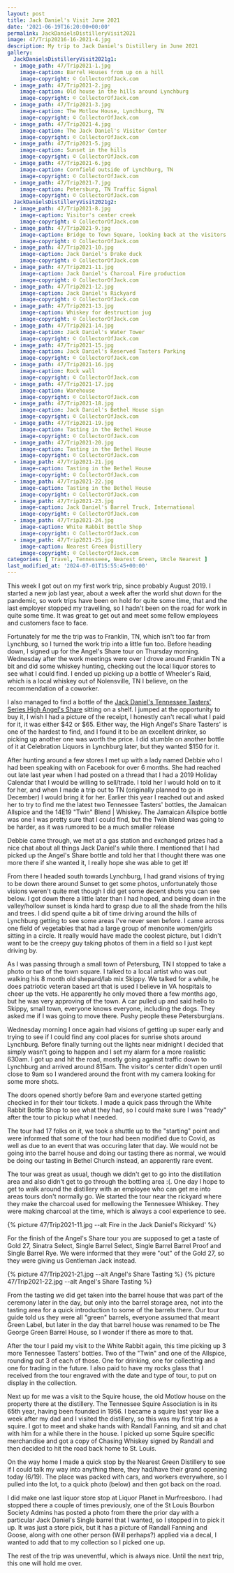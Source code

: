 ```yaml
---
layout: post
title: Jack Daniel's Visit June 2021
date: '2021-06-19T16:20:00+00:00'
permalink: JackDanielsDistilleryVisit2021
image: 47/Trip20216-16-2021-4.jpg
description: My trip to Jack Daniel's Distillery in June 2021
gallery:
  JackDanielsDistilleryVisit2021g1:
  - image_path: 47/Trip2021-1.jpg
    image-caption: Barrel Houses from up on a hill
    image-copyright: © CollectorOfJack.com
  - image_path: 47/Trip2021-2.jpg
    image-caption: Old house in the hills around Lynchburg
    image-copyright: © CollectorOfJack.com
  - image_path: 47/Trip2021-3.jpg
    image-caption: The Motlow House, Lynchburg, TN
    image-copyright: © CollectorOfJack.com
  - image_path: 47/Trip2021-4.jpg
    image-caption: The Jack Daniel's Visitor Center
    image-copyright: © CollectorOfJack.com
  - image_path: 47/Trip2021-5.jpg
    image-caption: Sunset in the hills
    image-copyright: © CollectorOfJack.com
  - image_path: 47/Trip2021-6.jpg
    image-caption: Cornfield outside of Lynchburg, TN
    image-copyright: © CollectorOfJack.com
  - image_path: 47/Trip2021-7.jpg
    image-caption: Petersburg, TN Traffic Signal
    image-copyright: © CollectorOfJack.com
  JackDanielsDistilleryVisit2021g2:
  - image_path: 47/Trip2021-8.jpg
    image-caption: Visitor's center creek
    image-copyright: © CollectorOfJack.com  
  - image_path: 47/Trip2021-9.jpg
    image-caption: Bridge to Town Square, looking back at the visitors center
    image-copyright: © CollectorOfJack.com  
  - image_path: 47/Trip2021-10.jpg
    image-caption: Jack Daniel's Drake duck
    image-copyright: © CollectorOfJack.com  
  - image_path: 47/Trip2021-11.jpg
    image-caption: Jack Daniel's Charcoal Fire production
    image-copyright: © CollectorOfJack.com  
  - image_path: 47/Trip2021-12.jpg
    image-caption: Jack Daniel's Rickyard
    image-copyright: © CollectorOfJack.com  
  - image_path: 47/Trip2021-13.jpg
    image-caption: Whiskey for destruction jug
    image-copyright: © CollectorOfJack.com  
  - image_path: 47/Trip2021-14.jpg
    image-caption: Jack Daniel's Water Tower
    image-copyright: © CollectorOfJack.com  
  - image_path: 47/Trip2021-15.jpg
    image-caption: Jack Daniel's Reserved Tasters Parking
    image-copyright: © CollectorOfJack.com  
  - image_path: 47/Trip2021-16.jpg
    image-caption: Rock wall
    image-copyright: © CollectorOfJack.com  
  - image_path: 47/Trip2021-17.jpg
    image-caption: Warehouse
    image-copyright: © CollectorOfJack.com  
  - image_path: 47/Trip2021-18.jpg
    image-caption: Jack Daniel's Bethel House sign
    image-copyright: © CollectorOfJack.com  
  - image_path: 47/Trip2021-19.jpg
    image-caption: Tasting in the Bethel House
    image-copyright: © CollectorOfJack.com  
  - image_path: 47/Trip2021-20.jpg
    image-caption: Tasting in the Bethel House
    image-copyright: © CollectorOfJack.com  
  - image_path: 47/Trip2021-21.jpg
    image-caption: Tasting in the Bethel House
    image-copyright: © CollectorOfJack.com  
  - image_path: 47/Trip2021-22.jpg
    image-caption: Tasting in the Bethel House
    image-copyright: © CollectorOfJack.com  
  - image_path: 47/Trip2021-23.jpg
    image-caption: Jack Daniel's Barrel Truck, International
    image-copyright: © CollectorOfJack.com  
  - image_path: 47/Trip2021-24.jpg
    image-caption: White Rabbit Bottle Shop
    image-copyright: © CollectorOfJack.com  
  - image_path: 47/Trip2021-25.jpg
    image-caption: Nearest Green Distillery
    image-copyright: © CollectorOfJack.com 
categories: [ Travel, Tennesseee, Nearest Green, Uncle Nearest ] 
last_modified_at: '2024-07-01T15:55:45+00:00'
---
```


This week I got out on my first work trip, since probably August 2019. I started a new job last year, about a week after the world shut down for the pandemic, so work trips have been on hold for quite some time, that and the last employer stopped my travelling, so I hadn't been on the road for work in quite some time. It was great to get out and meet some fellow employees and customers face to face.

Fortunately for me the trip was to Franklin, TN, which isn't too far from Lynchburg, so I turned the work trip into a little fun too. Before heading down, I signed up for the Angel's Share tour on Thursday morning. Wednesday after the work meetings were over I drove around Franklin TN a bit and did some whiskey hunting, checking out the local liquor stores to see what I could find. I ended up picking up a bottle of Wheeler's Raid, which is a local whiskey out of Nolensville, TN I believe, on the recommendation of a coworker.

I also managed to find a bottle of the [Jack Daniel's Tennessee Tasters' Series High Angel's Share](https://collectorofjack.com/HighAngelsShare) sitting on a shelf. I jumped at the opportunity to buy it, I wish I had a picture of the receipt, I honestly can't recall what I paid for it, it was either $42 or $65. Either way, the High Angel's Share Tasters' is one of the hardest to find, and I found it to be an excellent drinker, so picking up another one was worth the price. I did stumble on another bottle of it at Celebration Liquors in Lynchburg later, but they wanted $150 for it.

After hunting around a few stores I met up with a lady named Debbie who I had been speaking with on Facebook for over 6 months. She had reached out late last year when I had posted on a thread that I had a 2019 Holiday Calendar that I would be willing to sell/trade. I told her I would hold on to it for her, and when I made a trip out to TN (originally planned to go in December) I would bring it for her. Earlier this year I reached out and asked her to try to find me the latest two Tennessee Tasters' bottles, the Jamaican Allspice and the 14E19 "Twin" Blend \| Whiskey. The Jamaican Allspice bottle was one I was pretty sure that I could find, but the Twin blend was going to be harder, as it was rumored to be a much smaller release

Debbie came through, we met at a gas station and exchanged prizes had a nice chat about all things Jack Daniel's while there. I mentioned that I had picked up the Angel's Share bottle and told her that I thought there was one more there if she wanted it, I really hope she was able to get it!

From there I headed south towards Lynchburg, I had grand visions of trying to be down there around Sunset to get some photos, unfortunately those visions weren't quite met though I did get some decent shots you can see below. I got down there a little later than I had hoped, and being down in the valley/hollow sunset is kinda hard to grasp due to all the shade from the hills and trees. I did spend quite a bit of time driving around the hills of Lynchburg getting to see some areas I've never seen before. I came across one field of vegetables that had a large group of menonite women/girls sitting in a circle. It really would have made the coolest picture, but I didn't want to be the creepy guy taking photos of them in a field so I just kept driving by.

As I was passing through a small town of Petersburg, TN I stopped to take a photo or two of the town square. I talked to a local artist who was out walking his 8 month old shepard/lab mix Skippy. We talked for a while, he does patriotic veteran based art that is used I believe in VA hospitals to cheer up the vets. He apparently he only moved there a few months ago, but he was very approving of the town. A car pulled up and said hello to Skippy, small town, everyone knows everyone, including the dogs. They asked me if I was going to move there. Pushy people these Petersburgians.

Wednesday morning I once again had visions of getting up super early and trying to see if I could find any cool places for sunrise shots around Lynchburg. Before finally turning out the lights near midnight I decided that simply wasn't going to happen and I set my alarm for a more realistic 630am. I got up and hit the road, mostly going against traffic down to Lynchburg and arrived around 815am. The visitor's center didn't open until close to 9am so I wandered around the front with my camera looking for some more shots.

The doors opened shortly before 9am and everyone started getting checked in for their tour tickets. I made a quick pass through the White Rabbit Bottle Shop to see what they had, so I could make sure I was "ready" after the tour to pickup what I needed.

The tour had 17 folks on it, we took a shuttle up to the "starting" point and were informed that some of the tour had been modified due to Covid, as well as due to an event that was occuring later that day. We would not be going into the barrel house and doing our tasting there as normal, we would be doing our tasting in Bethel Church instead, an apparently rare event.

The tour was great as usual, though we didn't get to go into the distillation area and also didn't get to go through the bottling area :(. One day I hope to get to walk around the distillery with an employee who can get me into areas tours don't normally go. We started the tour near the rickyard where they make the charcoal used for mellowing the Tennessee Whiskey. They were making charcoal at the time, which is always a cool experience to see. 

{% picture 47/Trip2021-11.jpg --alt Fire in the Jack Daniel's Rickyard' %}

For the finish of the Angel's Share tour you are supposed to get a taste of Gold 27, Sinatra Select, Single Barrel Select, Single Barrel Barrel Proof and Single Barrel Rye. We were informed that they were "out" of the Gold 27, so they were giving us Gentleman Jack instead. 

{% picture 47/Trip2021-21.jpg --alt Angel's Share Tasting %}
{% picture 47/Trip2021-22.jpg --alt Angel's Share Tasting %}

From the tasting we did get taken into the barrel house that was part of the ceremony later in the day, but only into the barrel storage area, not into the tasting area for a quick introduction to some of the barrels there. Our tour guide told us they were all "green" barrels, everyone assumed that meant Green Label, but later in the day that barrel house was renamed to be The George Green Barrel House, so I wonder if there as more to that.

After the tour I paid my visit to the White Rabbit again, this time picking up 3 more Tennessee Tasters' bottles. Two of the "Twin" and one of the Allspice, rounding out 3 of each of those. One for drinking, one for collecting and one for trading in the future. I also paid to have my rocks glass that I received from the tour engraved with the date and type of tour, to put on display in the collection.

Next up for me was a visit to the Squire house, the old Motlow house on the property there at the distillery. The Tennessee Squire Association is in its 65th year, having been founded in 1956. I became a squire last year like a week after my dad and I visited the distillery, so this was my first trip as a squire. I got to meet and shake hands with Randall Fanning, and sit and chat with him for a while there in the house. I picked up some Squire specific merchandise and got a copy of Chasing Whiskey signed by Randall and then decided to hit the road back home to St. Louis.

On the way home I made a quick stop by the Nearest Green Distillery to see if I could talk my way into anything there, they had/have their grand opening today (6/19). The place was packed with cars, and workers everywhere, so I pulled into the lot, to a quick photo (below) and then got back on the road.

I did make one last liquor store stop at Liquor Planet in Murfreesboro. I had stopped there a couple of times previously, one of the St Louis Bourbon Society Admins has posted a photo from there the prior day with a particular Jack Daniel's Single barrel that I wanted, so I stopped in to pick it up. It was just a store pick, but it has a picture of Randall Fanning and Goose, along with one other person (Will perhaps?) applied via a decal, I wanted to add that to my collection so I picked one up. 

The rest of the trip was uneventful, which is always nice. Until the next trip, this one will hold me over.

